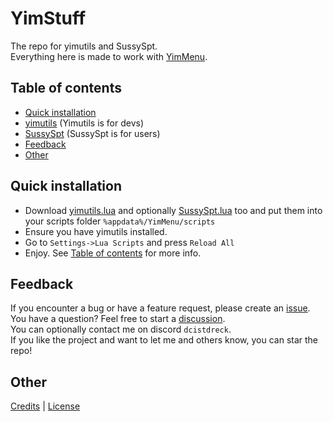 # YimStuff
The repo for yimutils and SussySpt.<br />
Everything here is made to work with [YimMenu](https://github.com/YimMenu/YimMenu).

## Table of contents

 * [Quick installation](#quick-installation)
 * [yimutils](https://github.com/pierrelasse/YimStuff/blob/master/docs/yimutils.md) (Yimutils is for devs)
 * [SussySpt](https://github.com/pierrelasse/YimStuff/blob/master/docs/SussySpt.md) (SussySpt is for users)
 * [Feedback](#feedback)
 * [Other](#other)

## Quick installation
- Download [yimutils.lua](https://github.com/pierrelasse/YimStuff/releases/download/Latest/yimutils.lua) and optionally [SussySpt.lua](https://github.com/pierrelasse/YimStuff/releases/download/Latest/SussySpt.lua) too and put them into your scripts folder `%appdata%/YimMenu/scripts`
- Ensure you have yimutils installed.
- Go to `Settings->Lua Scripts` and press `Reload All`
- Enjoy. See [Table of contents](#table-of-contents) for more info.

## Feedback
If you encounter a bug or have a feature request, please create an [issue](https://github.com/pierrelasse/YimStuff/issues/new/choose).<br />
You have a question? Feel free to start a [discussion](https://github.com/pierrelasse/YimStuff/discussions/new/choose).<br />
You can optionally contact me on discord `dcistdreck`.<br />
If you like the project and want to let me and others know, you can star the repo!

## Other
[Credits](https://github.com/pierrelasse/YimStuff/blob/master/CREDITS.md)
|
[License](https://github.com/pierrelasse/YimStuff/blob/master/LICENSE)
